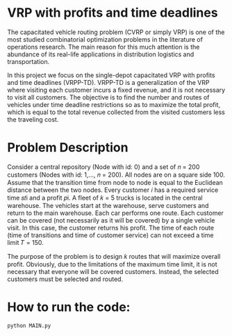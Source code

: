 # VRP with profits and time deadlines

The capacitated vehicle routing problem (CVRP or simply VRP) is one of the most studied combinatorial optimization problems in the literature of operations research. The main reason for this much attention is the abundance of its real-life applications in distribution logistics and transportation. 

In this project we focus on the single-depot capacitated VRP with profits and time deadlines (VRPP-TD). VRPP-TD is a generalization of the VRP where visiting each customer incurs a fixed revenue, and it is not necessary to visit all customers. The objective is to find the number and routes of vehicles under time deadline restrictions so as to maximize the total profit, which is equal to the total revenue collected from the visited customers less the traveling cost. 

# Problem Description
Consider a central repository (Node with id: 0) and a set of 𝑛 = 200 customers (Nodes with id: 1,…, 𝑛 = 200).
All nodes are on a square side 100. Assume that the transition time from node to node is equal to the Euclidean distance between the two nodes.
Every customer 𝑖 has a required service time 𝑠𝑡i and a profit 𝑝i.
A fleet of 𝑘 = 5 trucks is located in the central warehouse.
The vehicles start at the warehouse, serve customers and return to the main warehouse.
Each car performs one route.
Each customer can be covered (not necessarily as it will be covered) by a single vehicle visit. In this case, the customer returns his profit.
The time of each route (time of transitions and time of customer service) can not exceed a time limit 𝑇 = 150.

The purpose of the problem is to design 𝑘 routes that will maximize overall profit. Obviously, due to the limitations of the maximum time limit, it is not necessary that everyone will be covered customers. Instead, the selected customers must be selected and routed. 

# How to run the code:
    python MAIN.py

